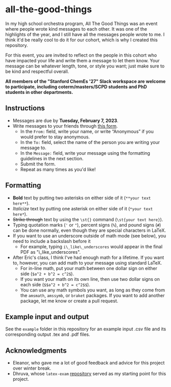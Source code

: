 # all-the-good-things

In my high school orchestra program, All The Good Things was an event where people wrote kind messages to each other. It was one of the highlights of the year, and I still have all the messages people wrote to me. I think it'd be really cool to do it for our cohort, which is why I created this repository.

For this event, you are invited to reflect on the people in this cohort who have impacted your life and write them a message to let them know. Your message can be whatever length, tone, or style you want; just make sure to be kind and respectful overall.

**All members of the "Stanford ChemEs '27" Slack workspace are welcome to participate, including coterm/masters/SCPD students and PhD students in other departments.**

## Instructions

- Messages are due by **Tuesday, February 7, 2023**.
- Write messages to your friends through [this form](https://tinyurl.com/atgt2023).
  - In the `From:` field, write your name, or write “Anonymous” if you would prefer to stay anonymous.
  - In the `To:` field, select the name of the person you are writing your message to.
  - In the `Message:` field, write your message using the formatting guidelines in the next section.
  - Submit the form.
  - Repeat as many times as you'd like!

## Formatting

- **Bold** text by putting two asterisks on either side of it (`**your text here**`).
- *Italicize* text by putting one asterisk on either side of it (`*your text here*`).
- ~~Strike through~~ text by using the `\st{}` command (`\st{your text here}`).
- Typing quotation marks (`'` or `"`), percent signs (`%`), and pound signs (`#`) can be done normally, even though they are special characters in LaTeX.
- If you want to use an underscore outside of math mode (see below), you need to include a backslash before it
  - For example, typing `i\_like\_underscores` would appear in the final PDF as "i_like_underscores".
- After Eric's class, I think I've had enough math for a lifetime. If you want to, however, you can add math to your message using standard LaTeX.
  - For in-line math, put your math between one dollar sign on either side (`$a^2 + b^2 = c^2$`).
  - If you want your math on its own line, then use two dollar signs on each side (`$$a^2 + b^2 = c^2$$`).
  - You can use any math symbols you want, as long as they come from the `amsmath`, `amssymb`, or `braket` packages. If you want to add another package, let me know or create a pull request.

## Example input and output

See the `example` folder in this repository for an example input .csv file and its corresponding output .tex and .pdf files.

## Acknowledgments

- Eleanor, who gave me a lot of good feedback and advice for this project over winter break.
- Dhruva, whose `latex-exam` [repository](https://github.com/dkarkada/latex-exam) served as my starting point for this project.
